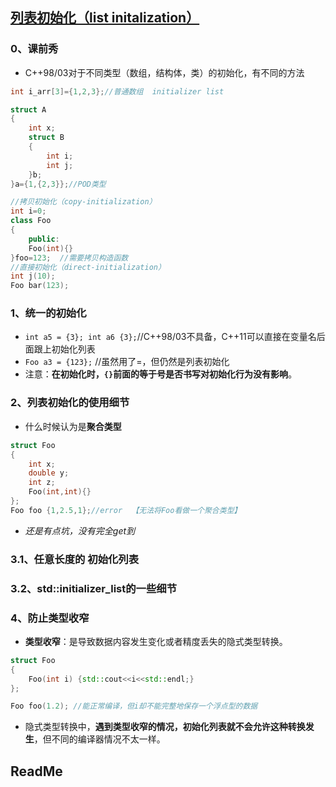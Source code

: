 ## [列表初始化（list initalization）]( https://zh.cppreference.com/w/cpp/language/list_initialization )

### 0、课前秀

+ C++98/03对于不同类型（数组，结构体，类）的初始化，有不同的方法

```cpp
int i_arr[3]={1,2,3};//普通数组  initializer list

struct A
{
    int x;
    struct B
    {
        int i;
        int j;
    }b;
}a={1,{2,3}};//POD类型

//拷贝初始化（copy-initialization）
int i=0;
class Foo
{
    public:
    Foo(int){}
}foo=123;  //需要拷贝构造函数
//直接初始化（direct-initialization）
int j(10);
Foo bar(123);
```

### 1、统一的初始化

+ `int a5 = {3}; int a6 {3};`//C++98/03不具备，C++11可以直接在变量名后面跟上初始化列表
+ `Foo a3 = {123};` //虽然用了=，但仍然是列表初始化
+ 注意：**在初始化时，`{}`前面的等于号是否书写对初始化行为没有影响**。

### 2、列表初始化的使用细节

+ 什么时候认为是**聚合类型**

```cpp
struct Foo
{
	int x;
    double y;
    int z;
    Foo(int,int){}
};
Foo foo {1,2.5,1};//error  【无法将Foo看做一个聚合类型】
```

+ *还是有点坑，没有完全get到*

### 3.1、任意长度的 初始化列表

### 3.2、std::initializer_list的一些细节

### 4、防止类型收窄

+ **类型收窄**：是导致数据内容发生变化或者精度丢失的隐式类型转换。

```cpp
struct Foo
{
    Foo(int i) {std::cout<<i<<std::endl;}
};

Foo foo(1.2); //能正常编译，但i却不能完整地保存一个浮点型的数据
```

+ 隐式类型转换中，**遇到类型收窄的情况，初始化列表就不会允许这种转换发生**，但不同的编译器情况不太一样。

## ReadMe